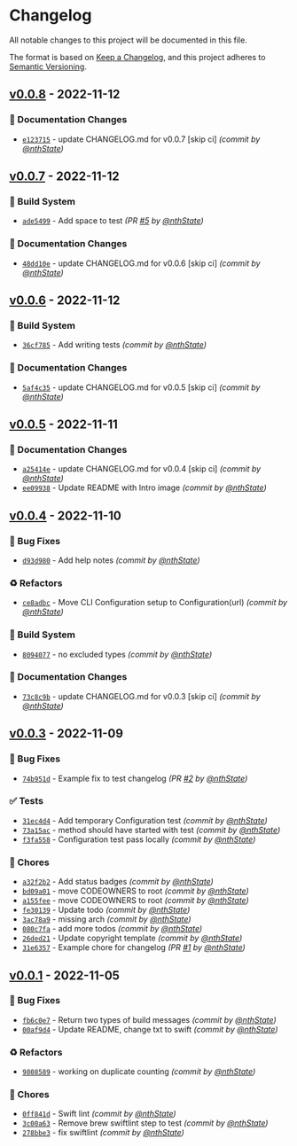 # Changelog
All notable changes to this project will be documented in this file.

The format is based on [Keep a Changelog](https://keepachangelog.com/en/1.0.0/),
and this project adheres to [Semantic Versioning](https://semver.org/spec/v2.0.0.html).

## [v0.0.8] - 2022-11-12
### :memo: Documentation Changes
- [`e123715`](https://github.com/nthState/ProductAnalysis/commit/e123715a84def2b236c4c9265c00868b01e85499) - update CHANGELOG.md for v0.0.7 [skip ci] *(commit by [@nthState](https://github.com/nthState))*


## [v0.0.7] - 2022-11-12
### :construction_worker: Build System
- [`ade5499`](https://github.com/nthState/ProductAnalysis/commit/ade549980a4f57ebfd65bcfbcb8803a68038a17e) - Add space to test *(PR [#5](https://github.com/nthState/ProductAnalysis/pull/5) by [@nthState](https://github.com/nthState))*

### :memo: Documentation Changes
- [`48dd10e`](https://github.com/nthState/ProductAnalysis/commit/48dd10ed6a71838a0af1761c4e6f930d21860a60) - update CHANGELOG.md for v0.0.6 [skip ci] *(commit by [@nthState](https://github.com/nthState))*


## [v0.0.6] - 2022-11-12
### :construction_worker: Build System
- [`36cf785`](https://github.com/nthState/ProductAnalysis/commit/36cf785d06131a6c9c3ff8830004d917759ce104) - Add writing tests *(commit by [@nthState](https://github.com/nthState))*

### :memo: Documentation Changes
- [`5af4c35`](https://github.com/nthState/ProductAnalysis/commit/5af4c35beb46b27df5ebf762789e89b7a5f2bb8f) - update CHANGELOG.md for v0.0.5 [skip ci] *(commit by [@nthState](https://github.com/nthState))*


## [v0.0.5] - 2022-11-11
### :memo: Documentation Changes
- [`a25414e`](https://github.com/nthState/ProductAnalysis/commit/a25414e5ba3c76662397300e9209b298feb23eee) - update CHANGELOG.md for v0.0.4 [skip ci] *(commit by [@nthState](https://github.com/nthState))*
- [`ee09938`](https://github.com/nthState/ProductAnalysis/commit/ee09938dbe7155a508962b1bd703d3c8f97121f4) - Update README with Intro image *(commit by [@nthState](https://github.com/nthState))*


## [v0.0.4] - 2022-11-10
### :bug: Bug Fixes
- [`d93d980`](https://github.com/nthState/ProductAnalysis/commit/d93d98084ffc4f567af41bacc1d5cd16e5268aad) - Add help notes *(commit by [@nthState](https://github.com/nthState))*

### :recycle: Refactors
- [`ce8adbc`](https://github.com/nthState/ProductAnalysis/commit/ce8adbc72125b0345ca9449201bccf6905b3adbf) - Move CLI Configuration setup to  Configuration(url) *(commit by [@nthState](https://github.com/nthState))*

### :construction_worker: Build System
- [`8094077`](https://github.com/nthState/ProductAnalysis/commit/8094077ac6ff08d92591bab1f39c01a9d95ce991) - no excluded types *(commit by [@nthState](https://github.com/nthState))*

### :memo: Documentation Changes
- [`73c8c9b`](https://github.com/nthState/ProductAnalysis/commit/73c8c9b441c5954f5ca8b3e885d25ef36435df99) - update CHANGELOG.md for v0.0.3 [skip ci] *(commit by [@nthState](https://github.com/nthState))*


## [v0.0.3] - 2022-11-09
### :bug: Bug Fixes
- [`74b951d`](https://github.com/nthState/ProductAnalysis/commit/74b951dc83b3e5071f91d4100358adfbe597d596) - Example fix to test changelog *(PR [#2](https://github.com/nthState/ProductAnalysis/pull/2) by [@nthState](https://github.com/nthState))*

### :white_check_mark: Tests
- [`31ec4d4`](https://github.com/nthState/ProductAnalysis/commit/31ec4d46cfa433a877c18457e584263f6b587c35) - Add temporary Configuration test *(commit by [@nthState](https://github.com/nthState))*
- [`73a15ac`](https://github.com/nthState/ProductAnalysis/commit/73a15ac90dcdf98ce0720d92e7e7b2f6321e50fa) - method should have started with test *(commit by [@nthState](https://github.com/nthState))*
- [`f3fa558`](https://github.com/nthState/ProductAnalysis/commit/f3fa55827381f8861546a5829dcd5be168236ae0) - Configuration test pass locally *(commit by [@nthState](https://github.com/nthState))*

### :wrench: Chores
- [`a32f2b2`](https://github.com/nthState/ProductAnalysis/commit/a32f2b285340ec38c81b93fac9a2a053665df504) - Add status badges *(commit by [@nthState](https://github.com/nthState))*
- [`bd09a01`](https://github.com/nthState/ProductAnalysis/commit/bd09a01a7218dde4e17564e368ec215f150417b4) - move CODEOWNERS to root *(commit by [@nthState](https://github.com/nthState))*
- [`a155fee`](https://github.com/nthState/ProductAnalysis/commit/a155fee8c93571c71709b25a0c32bcd48c92c5c6) - move CODEOWNERS to root *(commit by [@nthState](https://github.com/nthState))*
- [`fe30139`](https://github.com/nthState/ProductAnalysis/commit/fe3013901c204ef34559c0f5354d8b0e27350ef8) - Update todo *(commit by [@nthState](https://github.com/nthState))*
- [`3ac78a9`](https://github.com/nthState/ProductAnalysis/commit/3ac78a9864ff9854b9ced1e1d170169ff690d108) - missing arch *(commit by [@nthState](https://github.com/nthState))*
- [`080c7fa`](https://github.com/nthState/ProductAnalysis/commit/080c7fa66472256f44d276f5fba404a150a1fd0a) - add more todos *(commit by [@nthState](https://github.com/nthState))*
- [`26ded21`](https://github.com/nthState/ProductAnalysis/commit/26ded216db40fcb9308e72771c1f4751c4d2d54e) - Update copyright template *(commit by [@nthState](https://github.com/nthState))*
- [`31e6357`](https://github.com/nthState/ProductAnalysis/commit/31e635724357155f8ef066215723450b28afecd2) - Example chore for changelog *(PR [#1](https://github.com/nthState/ProductAnalysis/pull/1) by [@nthState](https://github.com/nthState))*


## [v0.0.1] - 2022-11-05
### :bug: Bug Fixes
- [`fb6c0e7`](https://github.com/nthState/ProductAnalysis/commit/fb6c0e782a859f2d1bb131c9f5078799a9264bd8) - Return two types of build messages *(commit by [@nthState](https://github.com/nthState))*
- [`00af9d4`](https://github.com/nthState/ProductAnalysis/commit/00af9d44f154c74e2d0cc34fb19d3b34981a3fe4) - Update README, change txt to swift *(commit by [@nthState](https://github.com/nthState))*

### :recycle: Refactors
- [`9808589`](https://github.com/nthState/ProductAnalysis/commit/98085896b5eea47da99b62f683857356f99bbcef) - working on duplicate counting *(commit by [@nthState](https://github.com/nthState))*

### :wrench: Chores
- [`0ff841d`](https://github.com/nthState/ProductAnalysis/commit/0ff841d36bc2d0d115c66a31ebdbd86bcf658bb5) - Swift lint *(commit by [@nthState](https://github.com/nthState))*
- [`3c00a63`](https://github.com/nthState/ProductAnalysis/commit/3c00a637f789daec3a7cded927213bcaf98e7756) - Remove brew swiftlint step to test *(commit by [@nthState](https://github.com/nthState))*
- [`278bbe3`](https://github.com/nthState/ProductAnalysis/commit/278bbe36440d4941cbacb6378f48dc8dd21368ec) - fix swiftlint *(commit by [@nthState](https://github.com/nthState))*


[v0.0.1]: https://github.com/nthState/ProductAnalysis/compare/v0.0.0...v0.0.1
[v0.0.3]: https://github.com/nthState/ProductAnalysis/compare/v0.0.2...v0.0.3
[v0.0.4]: https://github.com/nthState/ProductAnalysis/compare/v0.0.3...v0.0.4
[v0.0.5]: https://github.com/nthState/ProductAnalysis/compare/v0.0.4...v0.0.5
[v0.0.6]: https://github.com/nthState/ProductAnalysis/compare/v0.0.5...v0.0.6
[v0.0.7]: https://github.com/nthState/ProductAnalysis/compare/v0.0.6...v0.0.7
[v0.0.8]: https://github.com/nthState/ProductAnalysis/compare/v0.0.7...v0.0.8
